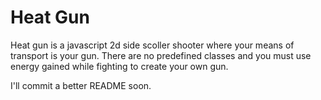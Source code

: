 # Heat Gun
 Heat gun is a javascript 2d side scoller shooter where your means of transport is your gun. There are no predefined classes and you must use energy gained while fighting to create your own gun.
 
 I'll commit a better README soon.
